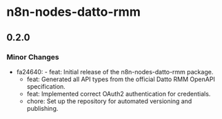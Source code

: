 # n8n-nodes-datto-rmm

## 0.2.0

### Minor Changes

- fa24640: - feat: Initial release of the n8n-nodes-datto-rmm package.
  - feat: Generated all API types from the official Datto RMM OpenAPI specification.
  - feat: Implemented correct OAuth2 authentication for credentials.
  - chore: Set up the repository for automated versioning and publishing.

